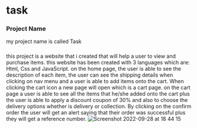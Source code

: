# task

### Project Name 
my project name is called Task

### 
this project is a website that i created that will help a user to view and purchase items. this website has been created with 3 languages which are: Html, Css and JavaScript.
on the home page, the user is able to see the description of each item, the user can see the shipping details when clicking on nav menu and a user is able to add items onto the cart.
When clicking the cart icon a new page will open which is a cart page. on the cart page a user is able to see all the items that he/she added onto the cart plus the user is able to apply a discount coupon of 30% and also to choose the delivery options whether is delivery or collection.
By clicking on the confirm order the user will get an alert saying that their order was successful plus they will get a reference number.
![Screenshot 2022-09-28 at 18 44 15](https://user-images.githubusercontent.com/114095693/192859841-027848d2-0690-43d6-84ec-e18534e05a13.png)
